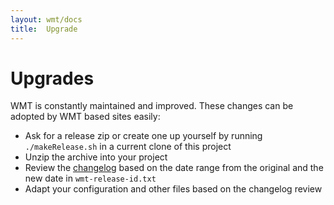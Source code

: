 ```yaml
---
layout: wmt/docs
title:  Upgrade
---
```


# Upgrades

WMT is constantly maintained and improved. These changes can be adopted by WMT
based sites easily:

- Ask for a release zip or create one up yourself by running `./makeRelease.sh`
  in a current clone of this project
- Unzip the archive into your project
- Review the [changelog](./changelog.html) based on the date range from the
  original and the new date in `wmt-release-id.txt`
- Adapt your configuration and other files based on the changelog review
